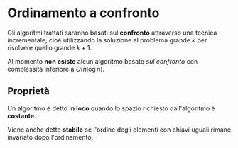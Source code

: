 # Ordinamento a confronto

Gli algoritmi trattati saranno basati sul **confronto** attraverso una tecnica incrementale, cioè utilizzando la soluzione al problema grande $k$ per risolvere quello grande $k+1$.

Al momento **non esiste** alcun algoritmo basato _sul confronto_ con complessità inferiore a $O(n \log n)$.

## Proprietà

Un algoritmo è detto **in loco** quando lo spazio richiesto dall'algoritmo è **costante**.

Viene anche detto **stabile** se l'ordine degli elementi con chiavi uguali rimane invariato dopo l'ordinamento.
